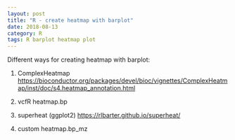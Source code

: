 ```yaml
---
layout: post
title: "R - create heatmap with barplot"
date: 2018-08-13
category: R
tags: R barplot heatmap plot
---
```


Different ways for creating heatmap with barplot:

1) ComplexHeatmap
https://bioconductor.org/packages/devel/bioc/vignettes/ComplexHeatmap/inst/doc/s4.heatmap_annotation.html


2) vcfR
heatmap.bp


3) superheat (ggplot2)
https://rlbarter.github.io/superheat/


4) custom heatmap.bp_mz

